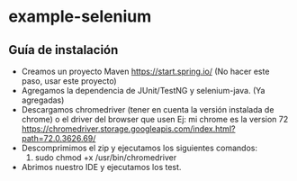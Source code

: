 # example-selenium

## Guía de instalación

- Creamos un proyecto Maven https://start.spring.io/ (No hacer este paso, usar este proyecto)
- Agregamos la dependencia de JUnit/TestNG y selenium-java. (Ya agregadas)
- Descargamos chromedriver (tener en cuenta la versión instalada de chrome) o el driver del browser que usen Ej: mi chrome es la version 72 https://chromedriver.storage.googleapis.com/index.html?path=72.0.3626.69/
- Descomprimimos el zip y ejecutamos los siguientes comandos:
  1. sudo chmod +x /usr/bin/chromedriver
- Abrimos nuestro IDE y ejecutamos los test.
